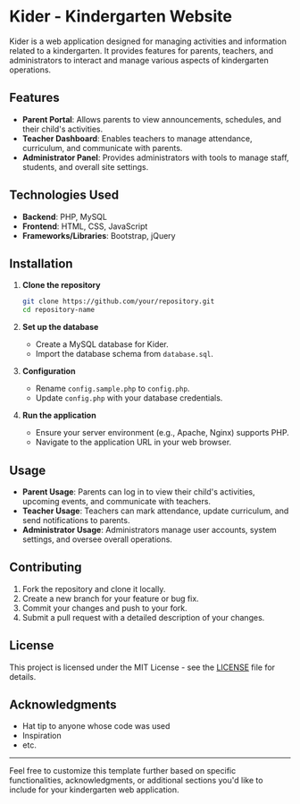 # Kider - Kindergarten Website

Kider is a web application designed for managing activities and information related to a kindergarten. It provides features for parents, teachers, and administrators to interact and manage various aspects of kindergarten operations.

## Features

- **Parent Portal**: Allows parents to view announcements, schedules, and their child's activities.
- **Teacher Dashboard**: Enables teachers to manage attendance, curriculum, and communicate with parents.
- **Administrator Panel**: Provides administrators with tools to manage staff, students, and overall site settings.

## Technologies Used

- **Backend**: PHP, MySQL
- **Frontend**: HTML, CSS, JavaScript
- **Frameworks/Libraries**: Bootstrap, jQuery

## Installation

1. **Clone the repository**

   ```bash
   git clone https://github.com/your/repository.git
   cd repository-name
   ```

2. **Set up the database**

   - Create a MySQL database for Kider.
   - Import the database schema from `database.sql`.

3. **Configuration**

   - Rename `config.sample.php` to `config.php`.
   - Update `config.php` with your database credentials.

4. **Run the application**

   - Ensure your server environment (e.g., Apache, Nginx) supports PHP.
   - Navigate to the application URL in your web browser.

## Usage

- **Parent Usage**: Parents can log in to view their child's activities, upcoming events, and communicate with teachers.
- **Teacher Usage**: Teachers can mark attendance, update curriculum, and send notifications to parents.
- **Administrator Usage**: Administrators manage user accounts, system settings, and oversee overall operations.

## Contributing

1. Fork the repository and clone it locally.
2. Create a new branch for your feature or bug fix.
3. Commit your changes and push to your fork.
4. Submit a pull request with a detailed description of your changes.

## License

This project is licensed under the MIT License - see the [LICENSE](LICENSE) file for details.

## Acknowledgments

- Hat tip to anyone whose code was used
- Inspiration
- etc.

---

Feel free to customize this template further based on specific functionalities, acknowledgments, or additional sections you'd like to include for your kindergarten web application.
